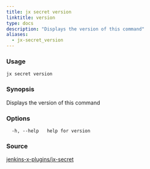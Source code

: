 ```yaml
---
title: jx secret version
linktitle: version
type: docs
description: "Displays the version of this command"
aliases:
  - jx-secret_version
---
```


### Usage

```
jx secret version
```

### Synopsis

Displays the version of this command

### Options

```
  -h, --help   help for version
```

### Source

[jenkins-x-plugins/jx-secret](https://github.com/jenkins-x-plugins/jx-secret)
